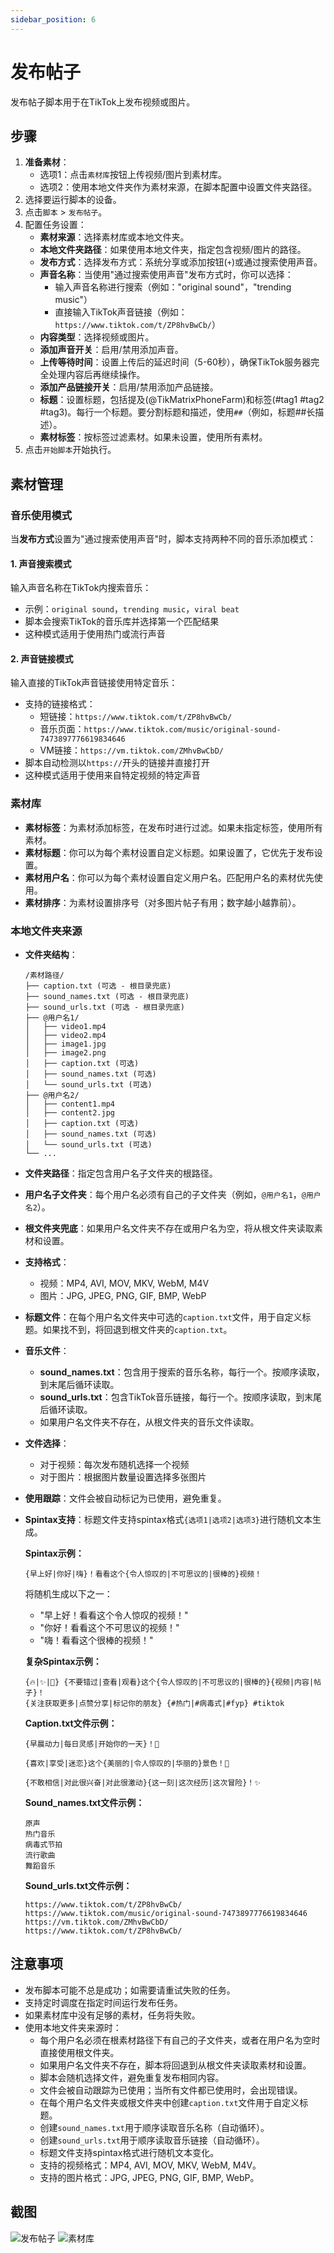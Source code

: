 ```yaml
---
sidebar_position: 6
---
```


# 发布帖子

发布帖子脚本用于在TikTok上发布视频或图片。

## 步骤

1. **准备素材**：
   - 选项1：点击`素材库`按钮上传视频/图片到素材库。
   - 选项2：使用本地文件夹作为素材来源，在脚本配置中设置文件夹路径。
2. 选择要运行脚本的设备。
3. 点击`脚本` > `发布帖子`。
4. 配置任务设置：
    - **素材来源**：选择素材库或本地文件夹。
    - **本地文件夹路径**：如果使用本地文件夹，指定包含视频/图片的路径。
    - **发布方式**：选择发布方式：系统分享或添加按钮(`+`)或通过搜索使用声音。
    - **声音名称**：当使用"通过搜索使用声音"发布方式时，你可以选择：
      - 输入声音名称进行搜索（例如："original sound"，"trending music"）
      - 直接输入TikTok声音链接（例如：`https://www.tiktok.com/t/ZP8hvBwCb/`）
    - **内容类型**：选择视频或图片。
    - **添加声音开关**：启用/禁用添加声音。
    - **上传等待时间**：设置上传后的延迟时间（5-60秒），确保TikTok服务器完全处理内容后再继续操作。
    - **添加产品链接开关**：启用/禁用添加产品链接。
    - **标题**：设置标题，包括提及(@TikMatrixPhoneFarm)和标签(#tag1 #tag2 #tag3)。每行一个标题。要分割标题和描述，使用`##`（例如，标题##长描述）。
    - **素材标签**：按标签过滤素材。如果未设置，使用所有素材。
5. 点击`开始脚本`开始执行。

## 素材管理

### 音乐使用模式

当**发布方式**设置为"通过搜索使用声音"时，脚本支持两种不同的音乐添加模式：

#### 1. 声音搜索模式

输入声音名称在TikTok内搜索音乐：

- 示例：`original sound`，`trending music`，`viral beat`
- 脚本会搜索TikTok的音乐库并选择第一个匹配结果
- 这种模式适用于使用热门或流行声音

#### 2. 声音链接模式

输入直接的TikTok声音链接使用特定音乐：

- 支持的链接格式：
  - 短链接：`https://www.tiktok.com/t/ZP8hvBwCb/`
  - 音乐页面：`https://www.tiktok.com/music/original-sound-7473897776619834646`
  - VM链接：`https://vm.tiktok.com/ZMhvBwCbD/`
- 脚本自动检测以`https://`开头的链接并直接打开
- 这种模式适用于使用来自特定视频的特定声音

### 素材库

- **素材标签**：为素材添加标签，在发布时进行过滤。如果未指定标签，使用所有素材。
- **素材标题**：你可以为每个素材设置自定义标题。如果设置了，它优先于发布设置。
- **素材用户名**：你可以为每个素材设置自定义用户名。匹配用户名的素材优先使用。
- **素材排序**：为素材设置排序号（对多图片帖子有用；数字越小越靠前）。

### 本地文件夹来源

- **文件夹结构**：

  ```text
  /素材路径/
  ├── caption.txt (可选 - 根目录兜底)
  ├── sound_names.txt (可选 - 根目录兜底)  
  ├── sound_urls.txt (可选 - 根目录兜底)
  ├── @用户名1/
  │   ├── video1.mp4
  │   ├── video2.mp4
  │   ├── image1.jpg
  │   ├── image2.png
  │   ├── caption.txt (可选)
  │   ├── sound_names.txt (可选)
  │   └── sound_urls.txt (可选)
  ├── @用户名2/
  │   ├── content1.mp4
  │   ├── content2.jpg
  │   ├── caption.txt (可选)
  │   ├── sound_names.txt (可选)
  │   └── sound_urls.txt (可选)
  └── ...
  ```

- **文件夹路径**：指定包含用户名子文件夹的根路径。
- **用户名子文件夹**：每个用户名必须有自己的子文件夹（例如，`@用户名1`，`@用户名2`）。
- **根文件夹兜底**：如果用户名文件夹不存在或用户名为空，将从根文件夹读取素材和设置。
- **支持格式**：
  - 视频：MP4, AVI, MOV, MKV, WebM, M4V
  - 图片：JPG, JPEG, PNG, GIF, BMP, WebP
- **标题文件**：在每个用户名文件夹中可选的`caption.txt`文件，用于自定义标题。如果找不到，将回退到根文件夹的`caption.txt`。
- **音乐文件**：
  - **sound_names.txt**：包含用于搜索的音乐名称，每行一个。按顺序读取，到末尾后循环读取。
  - **sound_urls.txt**：包含TikTok音乐链接，每行一个。按顺序读取，到末尾后循环读取。
  - 如果用户名文件夹不存在，从根文件夹的音乐文件读取。
- **文件选择**：
  - 对于视频：每次发布随机选择一个视频
  - 对于图片：根据图片数量设置选择多张图片
- **使用跟踪**：文件会被自动标记为已使用，避免重复。
- **Spintax支持**：标题文件支持spintax格式`{选项1|选项2|选项3}`进行随机文本生成。

  **Spintax示例：**

  ```text
  {早上好|你好|嗨}！看看这个{令人惊叹的|不可思议的|很棒的}视频！
  ```

  将随机生成以下之一：
  - "早上好！看看这个令人惊叹的视频！"
  - "你好！看看这个不可思议的视频！"
  - "嗨！看看这个很棒的视频！"

  **复杂Spintax示例：**

  ```text
  {🔥|✨|🎉} {不要错过|查看|观看}这个{令人惊叹的|不可思议的|很棒的}{视频|内容|帖子}！ 
  {关注获取更多|点赞分享|标记你的朋友} {#热门|#病毒式|#fyp} #tiktok
  ```

  **Caption.txt文件示例：**

  ```text
  {早晨动力|每日灵感|开始你的一天}！💪
  
  {喜欢|享受|迷恋}这个{美丽的|令人惊叹的|华丽的}景色！🌅
  
  {不敢相信|对此很兴奋|对此很激动}{这一刻|这次经历|这次冒险}！✨
  ```

  **Sound_names.txt文件示例：**

  ```text
  原声
  热门音乐
  病毒式节拍
  流行歌曲
  舞蹈音乐
  ```

  **Sound_urls.txt文件示例：**

  ```text
  https://www.tiktok.com/t/ZP8hvBwCb/
  https://www.tiktok.com/music/original-sound-7473897776619834646
  https://vm.tiktok.com/ZMhvBwCbD/
  https://www.tiktok.com/t/ZP8hvBwCb/
  ```

## 注意事项

- 发布脚本可能不总是成功；如需要请重试失败的任务。
- 支持定时调度在指定时间运行发布任务。
- 如果素材库中没有足够的素材，任务将失败。
- 使用本地文件夹来源时：
  - 每个用户名必须在根素材路径下有自己的子文件夹，或者在用户名为空时直接使用根文件夹。
  - 如果用户名文件夹不存在，脚本将回退到从根文件夹读取素材和设置。
  - 脚本会随机选择文件，避免重复发布相同内容。
  - 文件会被自动跟踪为已使用；当所有文件都已使用时，会出现错误。
  - 在每个用户名文件夹或根文件夹中创建`caption.txt`文件用于自定义标题。
  - 创建`sound_names.txt`用于顺序读取音乐名称（自动循环）。
  - 创建`sound_urls.txt`用于顺序读取音乐链接（自动循环）。
  - 标题文件支持spintax格式进行随机文本变化。
  - 支持的视频格式：MP4, AVI, MOV, MKV, WebM, M4V。
  - 支持的图片格式：JPG, JPEG, PNG, GIF, BMP, WebP。

## 截图

![发布帖子](../img/post.png)
![素材库](../img/material.png)

